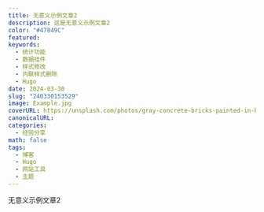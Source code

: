 ```yaml
---
title: 无意义示例文章2
description: 这是无意义示例文章2
color: "#47849C"
featured: 
keywords:
  - 统计功能
  - 数据挂件
  - 样式修改
  - 内联样式删除
  - Hugo
date: 2024-03-30
slug: "240330153529"
image: Example.jpg
coverURL: https://unsplash.com/photos/gray-concrete-bricks-painted-in-blue-QMDap1TAu0g
canonicalURL: 
categories:
  - 经验分享
math: false
tags:
  - 博客
  - Hugo
  - 网站工具
  - 主题
---
```


无意义示例文章2